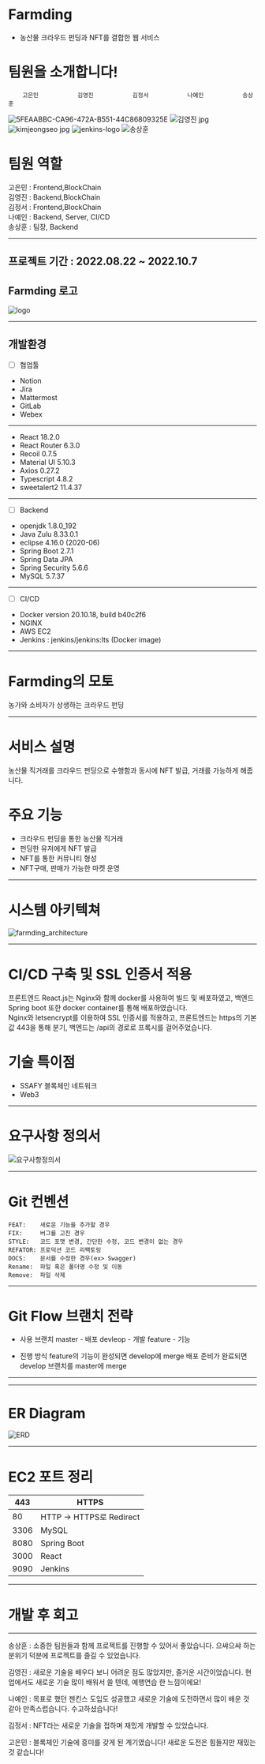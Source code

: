 # Farmding
 - 농산물 크라우드 펀딩과 NFT를 결합한 웹 서비스

# 팀원을 소개합니다!
        고은민           김영진           김정서           나예인           송상훈

![5FEAABBC-CA96-472A-B551-44C86809325E](https://user-images.githubusercontent.com/63994962/194329474-58fedb22-42ce-4209-b217-3603d07673f5.jpg) ![김영진 jpg](https://user-images.githubusercontent.com/63994962/187566679-0fbab3f4-627e-4483-9a06-912b6a29f5d0.jpg) ![kimjeongseo jpg](https://user-images.githubusercontent.com/63994962/187566676-4b167d52-01b5-4845-8096-9d26ebe5cd9b.png) ![jenkins-logo](https://user-images.githubusercontent.com/63994962/187566675-a38857c0-faf1-4d28-8dd0-363c73f10c58.png) ![송상훈](https://user-images.githubusercontent.com/63994962/187566682-5afcdd4b-5b77-44f3-97d0-d1e97c76ea19.jpg) 



# 팀원 역할
고은민 : Frontend,BlockChain <br>
김영진 : Backend,BlockChain<br>
김정서 : Frontend,BlockChain <br>
나예인 : Backend, Server, CI/CD <br>
송상훈 : 팀장, Backend <br>

<hr>

## 프로젝트 기간 : 2022.08.22 ~ 2022.10.7

## Farmding 로고
![logo](https://user-images.githubusercontent.com/24909625/194270436-ed98e5cd-c9b0-4ea6-8bb7-6a254017251e.png)
<hr>

## 개발환경

- [ ]  협업툴
- Notion
- Jira
- Mattermost
- GitLab
- Webex
----------------------------- 
- React 18.2.0
- React Router 6.3.0
- Recoil 0.7.5
- Material UI 5.10.3
- Axios 0.27.2
- Typescript 4.8.2
- sweetalert2 11.4.37

---

- [ ]  Backend
- openjdk 1.8.0_192
- Java Zulu 8.33.0.1
- eclipse 4.16.0 (2020-06)
- Spring Boot 2.7.1
- Spring Data JPA
- Spring Security 5.6.6
- MySQL 5.7.37

---

- [ ]  CI/CD
- Docker version 20.10.18, build b40c2f6
- NGINX
- AWS EC2
- Jenkins : jenkins/jenkins:lts (Docker image)

---

# Farmding의 모토
농가와 소비자가 상생하는 크라우드 펀딩

<hr>

# 서비스 설명
농산물 직거래를 크라우드 펀딩으로 수행함과 동시에 NFT 발급, 거래를 가능하게 해줍니다.

# 주요 기능
- 크라우드 펀딩을 통한 농산물 직거래
- 펀딩한 유저에게 NFT 발급
- NFT를 통한 커뮤니티 형성
- NFT구매, 판매가 가능한 마켓 운영
<hr>

# 시스템 아키텍쳐
![farmding_architecture](https://user-images.githubusercontent.com/63994962/194330471-5e510426-bd38-464b-ae0b-328518388c12.png)

<hr>

# CI/CD 구축 및 SSL 인증서 적용
프론트엔드 React.js는 Nginx와 함께 docker를 사용하여 빌드 및 배포하였고, 백엔드 Spring boot 또한 docker container를 통해 배포하였습니다. 
<br>
Nginx와 letsencrypt를 이용하여 SSL 인증서를 적용하고, 프론트엔드는 https의 기본값 443을 통해 분기, 백엔드는 /api의 경로로 프록시를 걸어주었습니다.

# 기술 특이점
- SSAFY 블록체인 네트워크
- Web3
<hr>

# 요구사항 정의서
![요구사항정의서](https://user-images.githubusercontent.com/24909625/194271765-e88b192a-3c46-45bc-ad34-17a11a12ef68.PNG)
<hr>

# Git 컨벤션

```
FEAT:    새로운 기능을 추가할 경우
FIX:     버그를 고친 경우
STYLE:   코드 포맷 변경, 간단한 수정, 코드 변경이 없는 경우
REFATOR: 프로덕션 코드 리팩토링
DOCS:    문서를 수정한 경우(ex> Swagger)
Rename:  파일 혹은 폴더명 수정 및 이동
Remove:  파일 삭제
```

<hr>

# Git Flow 브랜치 전략
- 사용 브랜치
master - 배포
devleop - 개발
feature - 기능

- 진행 방식
feature의 기능이 완성되면 develop에 merge
배포 준비가 완료되면 develop 브랜치를 master에 merge

<hr>


<hr>

# ER Diagram
![ERD](https://user-images.githubusercontent.com/63994962/194330689-d4938b16-e96d-41c1-a76b-c340184438ac.png)

<hr>

# EC2 포트 정리
|443 | HTTPS|
|-|-|
|80 | HTTP -> HTTPS로 Redirect|
|3306 | MySQL|
|8080 | Spring Boot |
|3000 | React |
|9090 | Jenkins|

<hr>

# 개발 후 회고
<hr>

송상훈 : 소중한 팀원들과 함께 프로젝트를 진행할 수 있어서 좋았습니다. 으쌰으쌰 하는 분위기 덕분에 프로젝트를 즐길 수 있었습니다.<br>

김영진 : 새로운 기술을 배우다 보니 어려운 점도 많았지만, 즐거운 시간이었습니다. 현업에서도 새로운 기술 많이 배워서 쓸 텐데, 예행연습 한 느낌이에요!<br>

나예인 : 목표로 했던 젠킨스 도입도 성공했고 새로운 기술에 도전하면서 많이 배운 것 같아 만족스럽습니다. 수고하셨습니다! <br>

김정서 : NFT라는 새로운 기술을 접하며 재밌게 개발할 수 있었습니다.<br>

고은민 : 블록체인 기술에 흥미를 갖게 된 계기였습니다! 새로운 도전은 힘들지만 재밌는 것 같습니다! <br>
